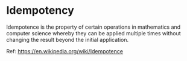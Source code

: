 # Idempotency

Idempotence is the property of certain operations in mathematics and computer science whereby they can be applied multiple times without changing the result beyond the initial application. 

Ref: https://en.wikipedia.org/wiki/Idempotence
